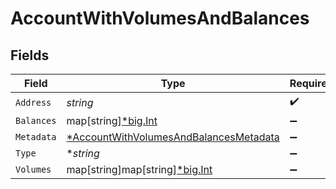 # AccountWithVolumesAndBalances


## Fields

| Field                                                                                                  | Type                                                                                                   | Required                                                                                               | Description                                                                                            | Example                                                                                                |
| ------------------------------------------------------------------------------------------------------ | ------------------------------------------------------------------------------------------------------ | ------------------------------------------------------------------------------------------------------ | ------------------------------------------------------------------------------------------------------ | ------------------------------------------------------------------------------------------------------ |
| `Address`                                                                                              | *string*                                                                                               | :heavy_check_mark:                                                                                     | N/A                                                                                                    | users:001                                                                                              |
| `Balances`                                                                                             | map[string][*big.Int](https://pkg.go.dev/math/big#Int)                                                 | :heavy_minus_sign:                                                                                     | N/A                                                                                                    |                                                                                                        |
| `Metadata`                                                                                             | [*AccountWithVolumesAndBalancesMetadata](../../models/shared/accountwithvolumesandbalancesmetadata.md) | :heavy_minus_sign:                                                                                     | N/A                                                                                                    |                                                                                                        |
| `Type`                                                                                                 | **string*                                                                                              | :heavy_minus_sign:                                                                                     | N/A                                                                                                    | virtual                                                                                                |
| `Volumes`                                                                                              | map[string]map[string][*big.Int](https://pkg.go.dev/math/big#Int)                                      | :heavy_minus_sign:                                                                                     | N/A                                                                                                    |                                                                                                        |